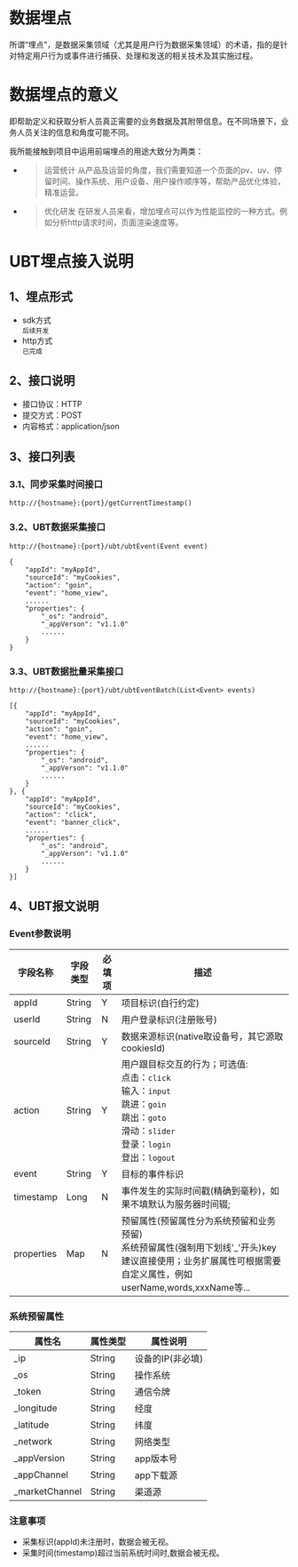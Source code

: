 # 数据埋点
所谓“埋点”，是数据采集领域（尤其是用户行为数据采集领域）的术语，指的是针对特定用户行为或事件进行捕获、处理和发送的相关技术及其实施过程。

# 数据埋点的意义
即帮助定义和获取分析人员真正需要的业务数据及其附带信息。在不同场景下，业务人员关注的信息和角度可能不同。

我所能接触到项目中运用前端埋点的用途大致分为两类：
+ >运营统计
从产品及运营的角度，我们需要知道一个页面的pv、uv、停留时间、操作系统、用户设备、用户操作顺序等，帮助产品优化体验，精准运营。
+ >优化研发
在研发人员来看，增加埋点可以作为性能监控的一种方式。例如分析http请求时间，页面渲染速度等。

# UBT埋点接入说明
## 1、埋点形式
+ sdk方式  
```后续开发```
+ http方式  
```已完成```

## 2、接口说明
+ 接口协议：HTTP  
+ 提交方式：POST  
+ 内容格式：application/json  

## 3、接口列表
### 3.1、同步采集时间接口
```http://{hostname}:{port}/getCurrentTimestamp()```

### 3.2、UBT数据采集接口
```http://{hostname}:{port}/ubt/ubtEvent(Event event)```

```
{
	"appId": "myAppId",
	"sourceId": "myCookies",
	"action": "goin",
	"event": "home_view",
	......
	"properties": {
		"_os": "android",
		"_appVerson": "v1.1.0"
		......
	}
}
```

### 3.3、UBT数据批量采集接口
```http://{hostname}:{port}/ubt/ubtEventBatch(List<Event> events)```

```
[{
	"appId": "myAppId",
	"sourceId": "myCookies",
	"action": "goin",
	"event": "home_view",
	......
	"properties": {
		"_os": "android",
		"_appVerson": "v1.1.0"
		......
	}
}, {
	"appId": "myAppId",
	"sourceId": "myCookies",
	"action": "click",
	"event": "banner_click",
	......
	"properties": {
		"_os": "android",
		"_appVerson": "v1.1.0"
		......
	}
}]
```

## 4、UBT报文说明
### Event参数说明
字段名称                 | 字段类型     | 必填项 |  描述  
-|-|-|-
appId      | String |  Y  | 项目标识(自行约定) |
userId     | String |  N  | 用户登录标识(注册账号) |
sourceId   | String |  Y  | 数据来源标识(native取设备号，其它源取cookiesId)        |
action     | String |  Y  | 用户跟目标交互的行为；可选值:<br>点击：`click`<br>输入：`input`<br>跳进：`goin`<br>跳出：`goto`<br>滑动：`slider`<br> 登录：`login`<br>  登出：`logout`<br>   |
event      | String |  Y  | 目标的事件标识                |
timestamp  | Long   |  N  | 事件发生的实际时间戳(精确到毫秒)，如果不填默认为服务器时间辍;    |
properties | Map    |  N  | 预留属性(预留属性分为系统预留和业务预留)<br>系统预留属性(强制用下划线'_'开头)key建议直接使用；业务扩展属性可根据需要自定义属性，例如userName,words,xxxName等...        |

### 系统预留属性
|属性名                              |属性类型                        |属性说明|
|--|--|--|
| _ip          | String      |设备的IP(非必填)|
| _os          | String      |操作系统                    |
| _token       | String      |通信令牌                    |
| _longitude   | String      |经度                            |
| _latitude    | String      |纬度                            |
| _network     | String      |网络类型                    |
| _appVersion  | String      |app版本号               |
| _appChannel  | String      |app下载源               |
| _marketChannel| String     |渠道源                        |

### 注意事项
+ 采集标识(appId)未注册时，数据会被无视。
+ 采集时间(timestamp)超过当前系统时间时,数据会被无视。


